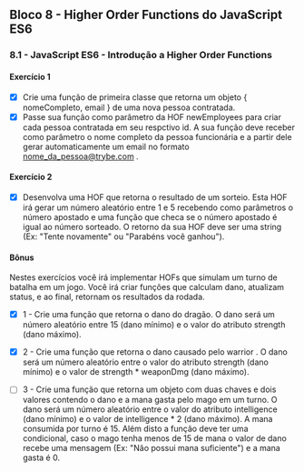 ## Bloco 8 - Higher Order Functions do JavaScript ES6
### 8.1 - JavaScript ES6 - Introdução a Higher Order Functions

#### Exercício 1

- [x] Crie uma função de primeira classe que retorna um objeto { nomeCompleto, email } de uma nova pessoa contratada.
- [x] Passe sua função como parâmetro da HOF newEmployees para criar cada pessoa contratada em seu respctivo id. A sua função deve receber como parâmetro o nome completo da pessoa funcionária e a partir dele gerar automaticamente um email no formato nome_da_pessoa@trybe.com .

#### Exercício 2

- [x] Desenvolva uma HOF que retorna o resultado de um sorteio. 
Esta HOF irá gerar um número aleatório entre 1 e 5 recebendo como parâmetros o número apostado e uma função que checa se o número apostado é igual ao número sorteado. O retorno da sua HOF deve ser uma string (Ex: "Tente novamente" ou "Parabéns você ganhou").


#### Bônus
Nestes exercícios você irá implementar HOFs que simulam um turno de batalha em um jogo. 
Você irá criar funções que calculam dano, atualizam status, e ao final, retornam os resultados da rodada.

- [x] 1 -  Crie uma função que retorna o dano do dragão.
O dano será um número aleatório entre 15 (dano mínimo) e o valor do atributo strength (dano máximo).

- [x] 2 - Crie uma função que retorna o dano causado pelo warrior .
O dano será um número aleatório entre o valor do atributo strength (dano mínimo) e o valor de strength * weaponDmg (dano máximo).

- [ ] 3 - Crie uma função que retorna um objeto com duas chaves e dois valores contendo o dano e a mana gasta pelo mago em um turno.
O dano será um número aleatório entre o valor do atributo intelligence (dano mínimo) e o valor de intelligence * 2 (dano máximo).
A mana consumida por turno é 15. Além disto a função deve ter uma condicional, caso o mago tenha menos de 15 de mana o valor de dano recebe uma mensagem (Ex: "Não possui mana suficiente") e a mana gasta é 0.
